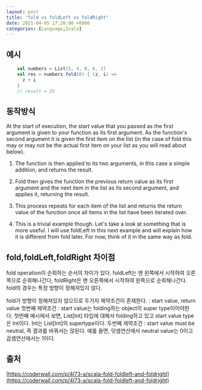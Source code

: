 ```yaml
---
layout: post
title: "fold vs foldLeft vs foldRight"
date: 2021-04-05 17:20:00 +0900
categories: [Language,Scala]
---
```


## 예시
``` scala
    val numbers = List(5, 4, 8, 6, 2)
    val res = numbers.fold(0) { (z, i) =>
      z + i
    }
    // result = 25
```

## 동작방식
At the start of execution, the start value that you passed as the first argument is given to your function as its first argument. As the function's second argument it is given the first item on the list (in the case of fold this may or may not be the actual first item on your list as you will read about below).

1. The function is then applied to its two arguments, in this case a simple addition, and returns the result.

2. Fold then gives the function the previous return value as its first argument and the next item in the list as its second argument, and applies it, returning the result.

3. This process repeats for each item of the list and returns the return value of the function once all items in the list have been iterated over.

4. This is a trivial example though. Let's take a look at something that is more useful. I will use foldLeft in this next example and will explain how it is different from fold later. For now, think of it in the same way as fold.


## fold,foldLeft,foldRight 차이점
fold operation이 순회하는 순서의 차이가 있다.
foldLeft는 맨 왼쪽에서 시작하여 오른쪽으로 순회해나간다, foldRight은 맨 오른쪽에서 시작하여 왼쪽으로 순회해나간다. fold의 경우는 특정 방향이 정해져있지 않다.

fold가 방향이 정해져있지 않으므로 두가지 제약조건이 존재한다. : start value, return value
첫번째 제약조건 : start value는 folding하는 object의 super type이어야한다.
첫번째 예시에서 보면, List[Int] 타입에 대해서 folding하고 있고 start value type은 Int이다. Int는 List[Int]의 supertype이다.
두번째 제약조건 : start value must be neutral, 즉 결과를 바꿔서는 않된다. 예를 들면, 덧셈연산에서 neutral value는 0이고 곱셈연산에서는 1이다. 

## 출처
[https://coderwall.com/p/4l73-a/scala-fold-foldleft-and-foldright](https://coderwall.com/p/4l73-a/scala-fold-foldleft-and-foldright)